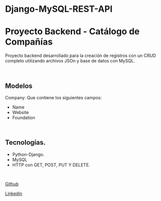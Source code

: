 # Django-MySQL-REST-API

# Proyecto Backend - Catálogo de Compañías
Proyecto backend desarrollado para la creación de registros con un CRUD completo utilizando archivos JSOn y base de datos con MySQL. 
 
 

<br/>

##  Modelos 

Company:
Que contiene los siguientes campos:     

   * Name
   * Website
   * Foundation
      
   

<br/>

##  Tecnologías.

* Python-Django.
* MySQL
* HTTP con GET, POST, PUT Y DELETE.



<br/>





[Github](https://github.com/Ed-Uco) 


[Linkedin](https://www.linkedin.com/in/edgaruco/) 
